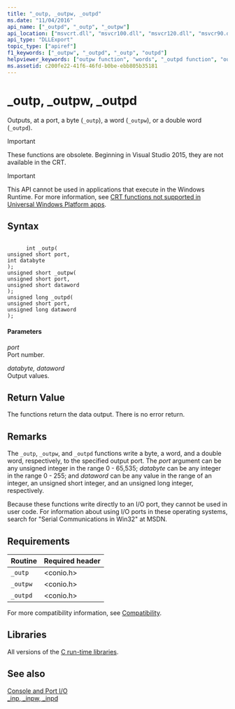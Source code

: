 ```yaml
---
title: "_outp, _outpw, _outpd"
ms.date: "11/04/2016"
api_name: ["_outpd", "_outp", "_outpw"]
api_location: ["msvcrt.dll", "msvcr100.dll", "msvcr120.dll", "msvcr90.dll", "msvcr110_clr0400.dll", "msvcr110.dll", "msvcr80.dll"]
api_type: "DLLExport"
topic_type: ["apiref"]
f1_keywords: ["_outpw", "_outpd", "_outp", "outpd"]
helpviewer_keywords: ["outpw function", "words", "_outpd function", "outpd function", "outp function", "ports, writing bytes at", "bytes, writing to ports", "words, writing to ports", "double words", "double words, writing to ports", "_outpw function", "_outp function"]
ms.assetid: c200fe22-41f6-46fd-b0be-ebb805b35181
---
```

# _outp, _outpw, _outpd

Outputs, at a port, a byte (`_outp`), a word (`_outpw`), or a double word (`_outpd`).

> [!IMPORTANT]
>  These functions are obsolete. Beginning in Visual Studio 2015, they are not available in the CRT.

> [!IMPORTANT]
>  This API cannot be used in applications that execute in the Windows Runtime. For more information, see [CRT functions not supported in Universal Windows Platform apps](../cppcx/crt-functions-not-supported-in-universal-windows-platform-apps.md).

## Syntax

```

      int _outp(
unsigned short port,
int databyte
);
unsigned short _outpw(
unsigned short port,
unsigned short dataword
);
unsigned long _outpd(
unsigned short port,
unsigned long dataword
);
```

#### Parameters
*port*<br/>
Port number.

*databyte, dataword*<br/>
Output values.

## Return Value

The functions return the data output. There is no error return.

## Remarks

The `_outp`, `_outpw`, and `_outpd` functions write a byte, a word, and a double word, respectively, to the specified output port. The *port* argument can be any unsigned integer in the range 0 - 65,535; *databyte* can be any integer in the range 0 - 255; and *dataword* can be any value in the range of an integer, an unsigned short integer, and an unsigned long integer, respectively.

Because these functions write directly to an I/O port, they cannot be used in user code. For information about using I/O ports in these operating systems, search for "Serial Communications in Win32" at MSDN.

## Requirements

|Routine|Required header|
|-------------|---------------------|
|`_outp`|\<conio.h>|
|`_outpw`|\<conio.h>|
|`_outpd`|\<conio.h>|

For more compatibility information, see [Compatibility](../c-runtime-library/compatibility.md).

## Libraries

All versions of the [C run-time libraries](../c-runtime-library/crt-library-features.md).

## See also

[Console and Port I/O](../c-runtime-library/console-and-port-i-o.md)<br/>
[_inp, _inpw, _inpd](../c-runtime-library/inp-inpw-inpd.md)
